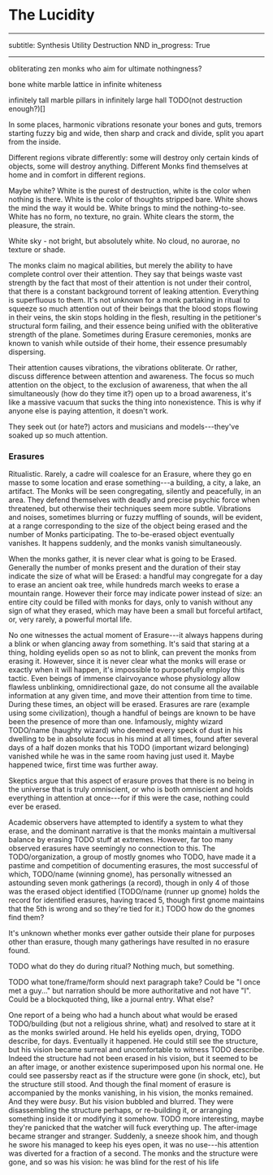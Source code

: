 # The Lucidity

---
subtitle: Synthesis Utility Destruction NND
in_progress: True

---

<!--
	- shakuhachi music? e.g. https://www.youtube.com/watch?v=miUKO5g0ONk
	- something about an attention snap, like the transition i have from focusing on breathing to "let you mind be free" (and be thoughtless), that. these guys with their crazy power of attention that can wreak havoc, they seem to "envelop" the thing in their attention, and when they all simultaneously stop thinking, the thing stops existing. it's like things exist only by virtue of attention being paid to it, and the strength (in individual and in numbers) of their attention swamps the attention of bystanders, such that when they stop, it's like the thing stops existing.
		- Many things have been proposed to explain the variance of numbers of monks present for a disappearance. The most obvious was "size", but TODO/metaphysists find this an arbitrary quality, and a handful of examples, such as a lone monk sighted on a rowboat off an uninhabited island disappearing an entire coral reef, give the lie to this, unless some monks are far more "powerful" than others. Another proposal is "importance", although this is hard to measure, and what is the "importance" of TODO. The best candidate is "attention" from which a plausible theory of a mechanism has been generated, and indeed the only known successful defense against a disappearance attempt, along with the only known apparent delay (but failed defense).
		- TODO (how to merge this with the sight thing and the kid)
		- TODO (maybe explain "attention" after the anecdotes)
		- TODO (relative amounts of attention relative to intelligence/consciousness)
		- TODO (only successful defense, about 20 monks, about a thousand sit-in visitors drishti-ing on the to-be-dissapeared thing, maybe number of monks grew and number (and training) of defenders grew, was this HUGE thing, and the monks gave up. TODO (BUT WAIT this violates the thing where you never know what's going to be disappeared, maybe it was some isolated circumstance so it was obvious, but does this violate coolness of "never can be guessed?"))
	- TODO erasure? slating? like blank slate
	- something about art using unconscious control? but destruction art? see thing from kris (and can i name it after her or something. or ask her for something that'll be part of it)
		- ~"express unconscious mind directly through art, unmediated expression, uncover metaphysical truths by relinquishing conscious control"~
		- what is destruction art?

Maybe the ritualistic culture ("lucid body, spacious mind, empty heart") I've written about elsewhere, or that could be a different one.

Jordan Peterson quote about what you (choose to) pay attention to determines everything you experience

-->

obliterating zen monks who aim for ultimate nothingness?

bone white marble lattice in infinite whiteness

infinitely tall marble pillars in infinitely large hall TODO(not destruction enough?)[]

In some places, harmonic vibrations resonate your bones and guts, tremors starting fuzzy big and wide, then sharp and crack and divide, split you apart from the inside.

Different regions vibrate differently: some will destroy only certain kinds of objects, some will destroy anything. Different Monks find themselves at home and in comfort in different regions.

Maybe white? White is the purest of destruction, white is the color when nothing is there. White is the color of thoughts stripped bare. White shows the mind the way it would be. White brings to mind the nothing-to-see. White has no form, no texture, no grain. White clears the storm, the pleasure, the strain.

White sky - not bright, but absolutely white. No cloud, no aurorae, no texture or shade.

The monks claim no magical abilities, but merely the ability to have complete control over their attention. They say that beings waste vast strength by the fact that most of their attention is not under their control, that there is a constant background torrent of leaking attention. Everything is superfluous to them. It's not unknown for a monk partaking in ritual to squeeze so much attention out of their beings that the blood stops flowing in their veins, the skin stops holding in the flesh, resulting in the petitioner's structural form failing, and their essence being unified with the obliterative strength of the plane. Sometimes during Erasure ceremonies, monks are known to vanish while outside of their home, their essence presumably dispersing.

Their attention causes vibrations, the vibrations obliterate. Or rather, discuss difference between attention and awareness. The focus so much attention on the object, to the exclusion of awareness, that when the all simultaneously (how do they time it?) open up to a broad awareness, it's like a massive vacuum that sucks the thing into nonexistence. This is why if anyone else is paying attention, it doesn't work.

They seek out (or hate?) actors and musicians and models---they've soaked up so much attention.


### Erasures

Ritualistic. Rarely, a cadre will coalesce for an Erasure, where they go en masse to some location and erase something---a building, a city, a lake, an artifact. The Monks will be seen congregating, silently and peacefully, in an area. They defend themselves with deadly and precise psychic force when threatened, but otherwise their techniques seem more subtle. Vibrations and noises, sometimes blurring or fuzzy muffling of sounds, will be evident, at a range corresponding to the size of the object being erased and the number of Monks participating. The to-be-erased object eventually vanishes. It happens suddenly, and the monks vanish simultaneously.

When the monks gather, it is never clear what is going to be Erased. Generally the number of monks present and the duration of their stay indicate the size of what will be Erased: a handful may congregate for a day to erase an ancient oak tree, while hundreds march weeks to erase a mountain range. However their force may indicate power instead of size: an entire city could be filled with monks for days, only to vanish without any sign of what they erased, which may have been a small but forceful artifact, or, very rarely, a powerful mortal life.

No one witnesses the actual moment of Erasure---it always happens during a blink or when glancing away from something. It's said that staring at a thing, holding eyelids open so as not to blink, can prevent the monks from erasing it. However, since it is never clear what the monks will erase or exactly when it will happen, it's impossible to purposefully employ this tactic. Even beings of immense clairvoyance whose physiology allow flawless unblinking, omnidirectional gaze, do not consume all the available information at any given time, and move their attention from time to time. During these times, an object will be erased. Erasures are rare (example using some civilization), though a handful of beings are known to be have been the presence of more than one. Infamously, mighty wizard TODO/name (haughty wizard) who deemed every speck of dust in his dwelling to be in absolute focus in his mind at all times, found after several days of a half dozen monks that his TODO (important wizard belonging) vanished while he was in the same room having just used it. Maybe happened twice, first time was further away.

Skeptics argue that this aspect of erasure proves that there is no being in the universe that is truly omniscient, or who is both omniscient and holds everything in attention at once---for if this were the case, nothing could ever be erased.

Academic observers have attempted to identify a system to what they erase, and the dominant narrative is that the monks maintain a multiversal balance by erasing TODO stuff at extremes. However, far too many observed erasures have seemingly no connection to this. The TODO/organization, a group of mostly gnomes who TODO, have made it a pastime and competition of documenting erasures, the most successful of which, TODO/name (winning gnome), has personally witnessed an astounding seven monk gatherings (a record), though in only 4 of those was the erased object identified (TODO/name (runner up gnome) holds the record for identified erasures, having traced 5, though first gnome maintains that the 5th is wrong and so they're tied for it.) TODO how do the gnomes find them?

It's unknown whether monks ever gather outside their plane for purposes other than erasure, though many gatherings have resulted in no erasure found.

TODO what do they do during ritual? Nothing much, but something.

TODO what tone/frame/form should next paragraph take? Could be "I once met a guy..." but narration should be more authoritative and not have "I". Could be a blockquoted thing, like a journal entry. What else?

One report of a being who had a hunch about what would be erased TODO/building (but not a religious shrine, what) and resolved to stare at it as the monks swirled around. He held his eyelids open, drying, TODO describe, for days. Eventually it happened. He could still see the structure, but his vision became surreal and uncomfortable to witness TODO describe. Indeed the structure had not been erased in his vision, but it seemed to be an after image, or another existence superimposed upon his normal one. He could see passersby react as if the structure were gone (in shock, etc), but the structure still stood. And though the final moment of erasure is accompanied by the monks vanishing, in his vision, the monks remained. And they were *busy*. But his vision bubbled and blurred. They were disassembling the structure perhaps, or re-building it, or arranging something inside it or modifying it somehow. TODO more interesting, maybe they're panicked that the watcher will fuck everything up. The after-image became stranger and stranger. Suddenly, a sneeze shook him, and though he swore his managed to keep his eyes open, it was no use---his attention was diverted for a fraction of a second. The monks and the structure were gone, and so was his vision: he was blind for the rest of his life
